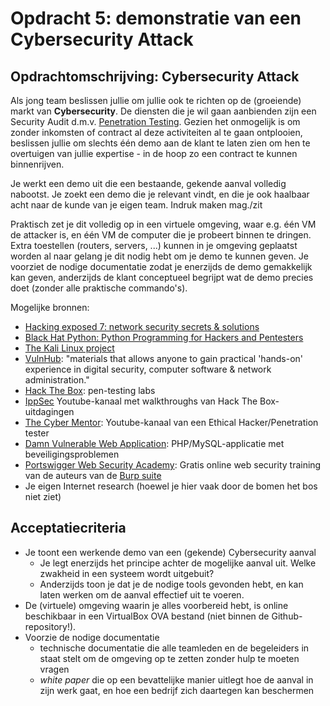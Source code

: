 # Opdracht 5: demonstratie van een Cybersecurity Attack

## Opdrachtomschrijving: Cybersecurity Attack

Als jong team beslissen jullie om jullie ook te richten op de (groeiende) markt van **Cybersecurity**. De diensten die je wil gaan aanbienden zijn een Security Audit d.m.v. [Penetration Testing](https://en.wikipedia.org/wiki/Penetration_test). Gezien het onmogelijk is om zonder inkomsten of contract al deze activiteiten al te gaan ontplooien, beslissen jullie om slechts één demo aan de klant te laten zien om hen te overtuigen van jullie expertise - in de hoop zo een contract te kunnen binnenrijven.

Je werkt een demo uit die een bestaande, gekende aanval volledig nabootst. Je zoekt een demo die je relevant vindt, en die je ook haalbaar acht naar de kunde van je eigen team. Indruk maken mag./zit

Praktisch zet je dit volledig op in een virtuele omgeving, waar e.g. één VM de attacker is, en één VM de computer die je probeert binnen te dringen. Extra toestellen (routers, servers, ...) kunnen in je omgeving geplaatst worden al naar gelang je dit nodig hebt om je demo te kunnen geven. Je voorziet de nodige documentatie zodat je enerzijds de demo gemakkelijk kan geven, anderzijds de klant conceptueel begrijpt wat de demo precies doet (zonder alle praktische commando's).

Mogelijke bronnen:

- [Hacking exposed 7: network security secrets & solutions](https://www.unicat.be/uniCat?query=sysid:30316845)
- [Black Hat Python: Python Programming for Hackers and Pentesters](https://www.unicat.be/uniCat?query=sysid:53596815)
- [The Kali Linux project](https://www.kali.org/penetration-testing-with-kali-linux/)
- [VulnHub](https://www.vulnhub.com/): "materials that allows anyone to gain practical 'hands-on' experience in digital security, computer software & network administration."
- [Hack The Box](https://www.hackthebox.eu/): pen-testing labs
- [IppSec](https://www.youtube.com/channel/UCa6eh7gCkpPo5XXUDfygQQA) Youtube-kanaal met walkthroughs van Hack The Box-uitdagingen
- [The Cyber Mentor](https://www.youtube.com/channel/UC0ArlFuFYMpEewyRBzdLHiw): Youtube-kanaal van een Ethical Hacker/Penetration tester
- [Damn Vulnerable Web Application](http://www.dvwa.co.uk/): PHP/MySQL-applicatie met beveiligingsproblemen
- [Portswigger Web Security Academy](https://portswigger.net/web-security): Gratis online web security training van de auteurs van de [Burp suite](https://portswigger.net/burp)
- Je eigen Internet research (hoewel je hier vaak door de bomen het bos niet ziet)

## Acceptatiecriteria

- Je toont een werkende demo van een (gekende) Cybersecurity aanval
    - Je legt enerzijds het principe achter de mogelijke aanval uit. Welke zwakheid in een systeem wordt uitgebuit?
    - Anderzijds toon je dat je de nodige tools gevonden hebt, en kan laten werken om de aanval effectief uit te voeren.
- De (virtuele) omgeving waarin je alles voorbereid hebt, is online beschikbaar in een VirtualBox OVA bestand (niet binnen de Github-repository!).
- Voorzie de nodige documentatie
    - technische documentatie die alle teamleden en de begeleiders in staat stelt om de omgeving op te zetten zonder hulp te moeten vragen
    - *white paper* die op een bevattelijke manier uitlegt hoe de aanval in zijn werk gaat, en hoe een bedrijf zich daartegen kan beschermen
